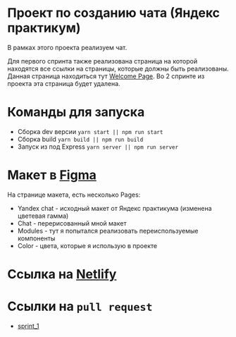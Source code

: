 # Проект по созданию чата (Яндекс практикум)
В рамках этого проекта реализуем чат.

Для первого спринта также реализована страница на которой находятся все ссылки на страницы, которые должны быть реализованы. Данная страница находиться тут [Welcome Page](http://localhost:3000).
Во 2 спринте из проекта эта страница будет удалена.

# Команды для запуска
- Сборка dev версии `yarn start || npm run start` 
- Сборка build `yarn build || npm run build` 
- Запуск из под Express `yarn server || npm run server`

# Макет в [Figma](https://www.figma.com/file/rLeCAzgqTfcNl8OZZmj6se/Chat?node-id=0%3A1)

На странице макета, есть несколько Pages:
- Yandex chat - исходный макет от Яндекс практикума (изменена цветевая гамма)
- Chat - перерисованный мной макет
- Modules - тут я попытался реализовать переиспользуемые компоненты
- Color - цвета, которые я использую в проекте

# Ссылка на [Netlify](https://trusting-shannon-d97b93.netlify.app/)
# Ссылки на ```pull request```
- [sprint_1](https://github.com/YurikEz/middle.messenger.praktikum.yandex/tree/sprint_1)
